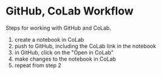 # GitHub, CoLab Workflow 

Steps for working with GitHub and CoLab.
1. create a notebook in CoLab
2. push to GitHub, including the CoLab link in the notebook
3. in GitHub, click on the "Open in CoLab"
4. make changes to the notebook in CoLab
5. repeat from step 2




